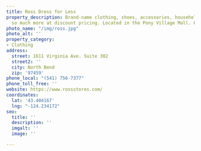 ```yaml
---
title: Ross Dress for Less
property_description: Brand-name clothing, shoes, accessories, household items and
  so much more at discount pricing. Located in the Pony Village Mall. Open daily 10am-7pm.
photo_name: "/img/ross.jpg"
photo_alt: ''
property_category:
- Clothing
address:
  street: 1611 Virginia Ave. Suite 302
  street2: ''
  city: North Bend
  zip: '97459'
phone_local: "(541) 756-7377"
phone_toll_free: ''
website: https://www.rossstores.com/
coordinates:
  lat: '43.404167'
  lng: "-124.234172"
seo:
  title: ''
  description: ''
  imgalt: ''
  image: ''

---
```

